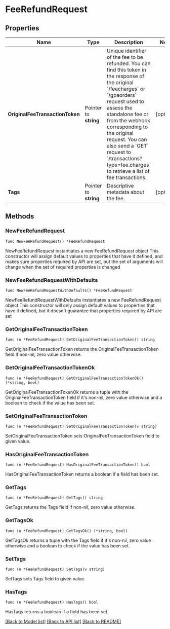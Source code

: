 # FeeRefundRequest

## Properties

Name | Type | Description | Notes
------------ | ------------- | ------------- | -------------
**OriginalFeeTransactionToken** | Pointer to **string** | Unique identifier of the fee to be refunded.   You can find this token in the response of the original &#x60;/feecharges&#x60; or &#x60;/gpaorders&#x60; request used to assess the standalone fee or from the webhook corresponding to the original request. You can also send a &#x60;GET&#x60; request to &#x60;/transactions?type&#x3D;fee.charges&#x60; to retrieve a list of fee transactions. | [optional] 
**Tags** | Pointer to **string** | Descriptive metadata about the fee. | [optional] 

## Methods

### NewFeeRefundRequest

`func NewFeeRefundRequest() *FeeRefundRequest`

NewFeeRefundRequest instantiates a new FeeRefundRequest object
This constructor will assign default values to properties that have it defined,
and makes sure properties required by API are set, but the set of arguments
will change when the set of required properties is changed

### NewFeeRefundRequestWithDefaults

`func NewFeeRefundRequestWithDefaults() *FeeRefundRequest`

NewFeeRefundRequestWithDefaults instantiates a new FeeRefundRequest object
This constructor will only assign default values to properties that have it defined,
but it doesn't guarantee that properties required by API are set

### GetOriginalFeeTransactionToken

`func (o *FeeRefundRequest) GetOriginalFeeTransactionToken() string`

GetOriginalFeeTransactionToken returns the OriginalFeeTransactionToken field if non-nil, zero value otherwise.

### GetOriginalFeeTransactionTokenOk

`func (o *FeeRefundRequest) GetOriginalFeeTransactionTokenOk() (*string, bool)`

GetOriginalFeeTransactionTokenOk returns a tuple with the OriginalFeeTransactionToken field if it's non-nil, zero value otherwise
and a boolean to check if the value has been set.

### SetOriginalFeeTransactionToken

`func (o *FeeRefundRequest) SetOriginalFeeTransactionToken(v string)`

SetOriginalFeeTransactionToken sets OriginalFeeTransactionToken field to given value.

### HasOriginalFeeTransactionToken

`func (o *FeeRefundRequest) HasOriginalFeeTransactionToken() bool`

HasOriginalFeeTransactionToken returns a boolean if a field has been set.

### GetTags

`func (o *FeeRefundRequest) GetTags() string`

GetTags returns the Tags field if non-nil, zero value otherwise.

### GetTagsOk

`func (o *FeeRefundRequest) GetTagsOk() (*string, bool)`

GetTagsOk returns a tuple with the Tags field if it's non-nil, zero value otherwise
and a boolean to check if the value has been set.

### SetTags

`func (o *FeeRefundRequest) SetTags(v string)`

SetTags sets Tags field to given value.

### HasTags

`func (o *FeeRefundRequest) HasTags() bool`

HasTags returns a boolean if a field has been set.


[[Back to Model list]](../README.md#documentation-for-models) [[Back to API list]](../README.md#documentation-for-api-endpoints) [[Back to README]](../README.md)


